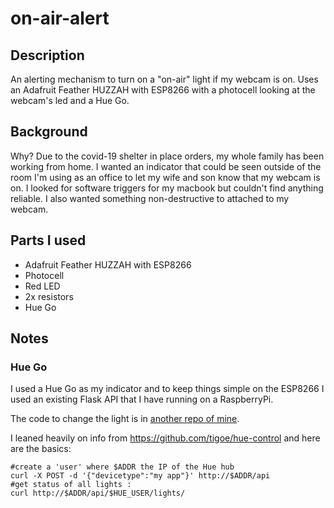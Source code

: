 # on-air-alert

## Description

An alerting mechanism to turn on a "on-air" light if my webcam is on. Uses an Adafruit Feather HUZZAH with ESP8266 with a photocell looking at the webcam's led and a Hue Go.

## Background

Why? Due to the covid-19 shelter in place orders, my whole family has been working from home. I wanted an indicator that could be seen outside of the room I'm using as an office to let my wife and son know that my webcam is on. I looked for software triggers for my macbook but couldn't find anything reliable. I also wanted something non-destructive to attached to my webcam.

## Parts I used

- Adafruit Feather HUZZAH with ESP8266
- Photocell
- Red LED
- 2x resistors
- Hue Go

## Notes

### Hue Go

I used a Hue Go as my indicator and to keep things simple on the ESP8266 I used an existing Flask API that I have running on a RaspberryPi.

The code to change the light is in [another repo of mine](https://github.com/brianmwhite/piapi/blob/1d83c63a8e57da92927ccd4d4529d59e9ca5349e/app.py#L38).

I leaned heavily on info from https://github.com/tigoe/hue-control and here are the basics:

    #create a 'user' where $ADDR the IP of the Hue hub
    curl -X POST -d '{"devicetype":"my app"}' http://$ADDR/api
    #get status of all lights : 
    curl http://$ADDR/api/$HUE_USER/lights/
